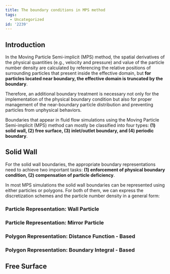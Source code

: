 ```yaml
---
title: The boundary conditions in MPS method
tags:
  - Uncategorized
id: '2239'
---
```


Introduction
------------

In the Moving Particle Semi-implicit (MPS) method, the spatial derivatives of the physical quantities (e.g., velocity and pressure) and value of the particle number density are calculated by referencing the relative positions of surrounding particles that present inside the effective domain, but **for particles located near boundary, the effective domain is truncated by the boundary**.

Therefore, an additional boundary treatment is necessary not only for the implementation of the physical boundary condition but also for proper management of the near-boundary particle distribution and preventing particles from unphysical behaviors.

Boundaries that appear in fluid flow simulations using the Moving Particle Semi-implicit (MPS) method can mostly be classified into four types: **(1) solid wall, (2) free surface, (3) inlet/outlet boundary, and (4) periodic boundary**.

Solid Wall
----------

For the solid wall boundaries, the appropriate boundary representations need to achieve two important tasks: **(1) enforcement of physical boundary condition, (2) compensation of particle deficiency**.

In most MPS simulations the solid wall boundaries can be represented using either particles or polygons. For both of them, we can express the discretization schemes and the particle number density in a general form:

### Particle Representation: Wall Particle

### Particle Representation: Mirror Particle

### Polygon Representation: Distance Function - Based

### Polygon Representation: Boundary Integral - Based

Free Surface
------------
